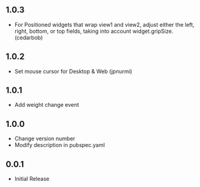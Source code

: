 ## 1.0.3

* For Positioned widgets that wrap view1 and view2, adjust either the left, right, bottom, or top fields, taking into account widget.gripSize. (cedarbob)

## 1.0.2

* Set mouse cursor for Desktop & Web (jpnurmi)

## 1.0.1

* Add weight change event

## 1.0.0

* Change version number
* Modify description in pubspec.yaml

## 0.0.1

* Initial Release

